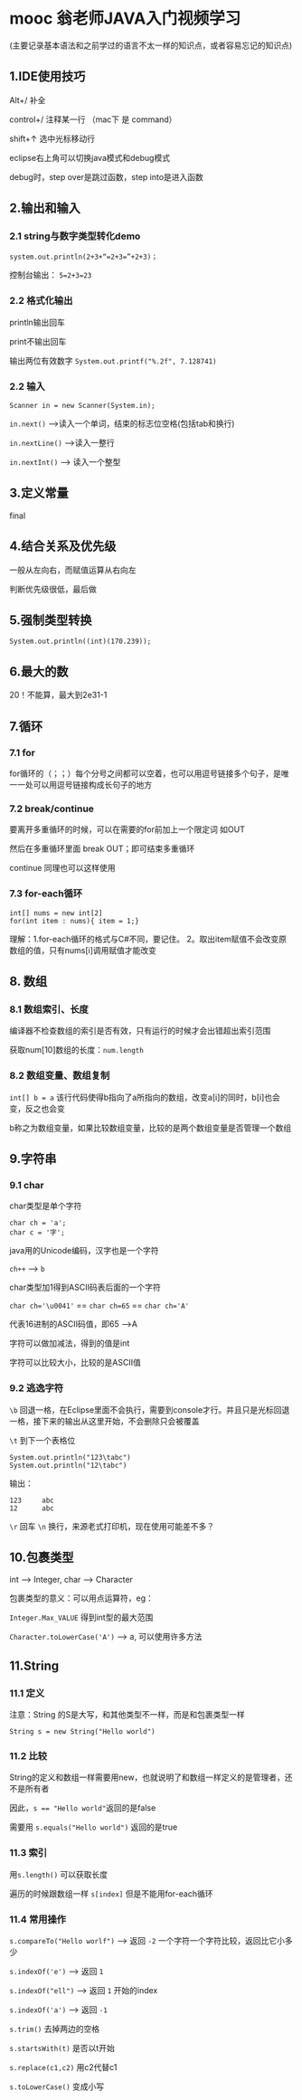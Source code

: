 # mooc 翁老师JAVA入门视频学习

(主要记录基本语法和之前学过的语言不太一样的知识点，或者容易忘记的知识点)
## 1.IDE使用技巧

Alt+/ 补全

control+/ 注释某一行 （mac下 是 command）

shift+↑ 选中光标移动行

eclipse右上角可以切换java模式和debug模式

debug时，step over是跳过函数，step into是进入函数

## 2.输出和输入
### 2.1 string与数字类型转化demo
`system.out.println(2+3+“=2+3=”+2+3)；`

控制台输出：
`5=2+3=23`

### 2.2 格式化输出
println输出回车

print不输出回车

输出两位有效数字
`System.out.printf("%.2f", 7.128741)`

### 2.2 输入
`Scanner in = new Scanner(System.in);`

`in.next()` -->读入一个单词，结束的标志位空格(包括tab和换行)

`in.nextLine()` -->读入一整行

`in.nextInt()` --> 读入一个整型

## 3.定义常量
final

## 4.结合关系及优先级

一般从左向右，而赋值运算从右向左

判断优先级很低，最后做

## 5.强制类型转换

`System.out.println((int)(170.239));`

## 6.最大的数
20！不能算，最大到2e31-1

## 7.循环
### 7.1 for
for循环的（；；）每个分号之间都可以空着，也可以用逗号链接多个句子，是唯一一处可以用逗号链接构成长句子的地方

### 7.2 break/continue
要离开多重循环的时候，可以在需要的for前加上一个限定词 如OUT

然后在多重循环里面 break OUT；即可结束多重循环

continue 同理也可以这样使用
### 7.3 for-each循环
```
int[] nums = new int[2]
for(int item : nums){ item = 1;}
```
理解：1.for-each循环的格式与C#不同，要记住。 2。取出item赋值不会改变原数组的值，只有nums[i]调用赋值才能改变
## 8. 数组
### 8.1 数组索引、长度
编译器不检查数组的索引是否有效，只有运行的时候才会出错超出索引范围

获取num[10]数组的长度：`num.length`

### 8.2 数组变量、数组复制
`int[] b = a` 该行代码使得b指向了a所指向的数组，改变a[i]的同时，b[i]也会变，反之也会变

b称之为数组变量，如果比较数组变量，比较的是两个数组变量是否管理一个数组

## 9.字符串
### 9.1 char
char类型是单个字符
```
char ch = 'a';
char c = '字';
```
java用的Unicode编码，汉字也是一个字符

`ch++` --> `b`

char类型加1得到ASCII码表后面的一个字符

`char ch='\u0041'` == `char ch=65` == `char ch='A'`

代表16进制的ASCII码值，即65 -->A

字符可以做加减法，得到的值是int

字符可以比较大小，比较的是ASCII值

### 9.2 逃逸字符
`\b` 回退一格，在Eclipse里面不会执行，需要到console才行。并且只是光标回退一格，接下来的输出从这里开始，不会删除只会被覆盖

`\t` 到下一个表格位
```
System.out.println("123\tabc")
System.out.println("12\tabc")
```
输出：
```
123     abc
12      abc
```

`\r` 回车 `\n` 换行，来源老式打印机，现在使用可能差不多？

## 10.包裹类型
int --> Integer, char --> Character

包裹类型的意义：可以用点运算符，eg：

`Integer.Max_VALUE` 得到int型的最大范围

`Character.toLowerCase('A')` --> a, 可以使用许多方法

## 11.String
### 11.1 定义
注意：String 的S是大写，和其他类型不一样，而是和包裹类型一样

`String s = new String("Hello world")`

### 11.2 比较
String的定义和数组一样需要用new，也就说明了和数组一样定义的是管理者，还不是所有者

因此，`s == "Hello world"`返回的是false

需要用 `s.equals("Hello world")` 返回的是true

### 11.3 索引

用`s.length()` 可以获取长度

遍历的时候跟数组一样 `s[index]`  但是不能用for-each循环

### 11.4 常用操作
`s.compareTo("Hello worlf")` --> 返回 `-2` 一个字符一个字符比较，返回比它小多少

`s.indexOf('e')` --> 返回 `1`

`s.indexOf("ell")` --> 返回 `1` 开始的index

`s.indexOf('a')` --> 返回 `-1`

`s.trim()` 去掉两边的空格

`s.startsWith(t)` 是否以t开始

`s.replace(c1,c2)` 用c2代替c1

`s.toLowerCase()` 变成小写

